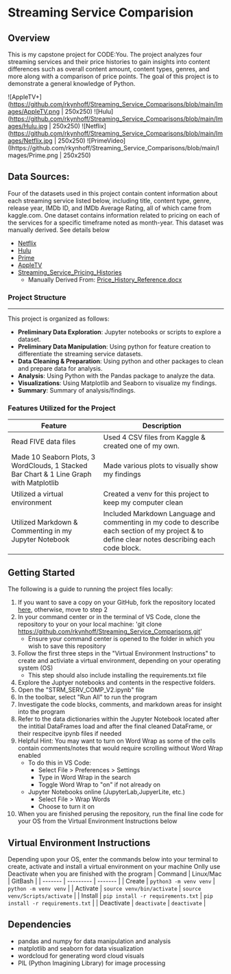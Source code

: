 # **Streaming Service Comparision**

## Overview
This is my capstone project for CODE:You. The project analyzes four streaming services and their price histories to gain insights into content differences such as overall content amount, content types, genres, and more along with a comparison of price points. The goal of this project is to demonstrate a general knowledge of Python. 

![AppleTV+](https://github.com/rkynhoff/Streaming_Service_Comparisons/blob/main/Images/AppleTV.png | 250x250) ![Hulu](https://github.com/rkynhoff/Streaming_Service_Comparisons/blob/main/Images/Hulu.jpg | 250x250) ![Netflix](https://github.com/rkynhoff/Streaming_Service_Comparisons/blob/main/Images/Netflix.jpg | 250x250) ![PrimeVideo](Ihttps://github.com/rkynhoff/Streaming_Service_Comparisons/blob/main/Images/Prime.png | 250x250)

## Data Sources:
Four of the datasets used in this project contain content information about each streaming service listed below, including title, content type, genre, release year, IMDb ID, and IMDb Average Rating, all of which came from kaggle.com. One dataset contains information related to pricing on each of the services for a specific timeframe noted as month-year. This dataset was manually derived. See details below 

- [Netflix](https://www.kaggle.com/datasets/octopusteam/full-netflix-dataset)<br>
- [Hulu](https://www.kaggle.com/datasets/octopusteam/full-hulu-dataset)<br>
- [Prime](https://www.kaggle.com/datasets/octopusteam/full-amazon-prime-dataset/data)<br>
- [AppleTV](https://www.kaggle.com/datasets/octopusteam/full-apple-tv-dataset)<br>
- [Streaming_Service_Pricing_Histories](https://github.com/rkynhoff/Streaming_Service_Comparisons/blob/main/Data/Streaming_Services_Pricing_Histories.csv)<br>
    - Manually Derived From: [Price_History_Reference.docx](https://github.com/rkynhoff/Streaming_Service_Comparisons/blob/main/Pricing_History_Reference.docx)

### Project Structure
---
This project is organized as follows:
- **Preliminary Data Exploration**: Jupyter notebooks or scripts to explore a dataset.
- **Preliminary Data Manipulation**: Using python for feature creation to differentiate the streaming service datasets. 
- **Data Cleaning & Preparation**: Using python and other packages to clean and prepare data for analysis. 
- **Analysis**: Using Python with the Pandas package to analyze the data. 
- **Visualizations**: Using Matplotlib and Seaborn to visualize my findings.
- **Summary**: Summary of analysis/findings. 

### Features Utilized for the Project
| Feature        | Description                           |
|----------------|---------------------------------------|
| Read FIVE data files| Used 4 CSV files from Kaggle & created one of my own. |
| Made 10 Seaborn Plots, 3 WordClouds, 1 Stacked Bar Chart & 1 Line Graph with Matplotlib| Made various plots to visually show my findings |
| Utilized a virtual environment | Created a venv for this project to keep my computer clean |
| Utilized Markdown & Commenting in my Jupyter Notebook | Included Markdown Language and commenting in my code to describe each section of my project & to define clear notes describing each code block. 

## **Getting Started**
The following is a guide to running the project files locally: 
1. If you want to save a copy on your GitHub, fork the repository located [here](https://github.com/rkynhoff/Streaming_Service_Comparisons.git), otherwise, move to step 2
2. In your command center or in the terminal of VS Code, clone the repository to your on your local machine: 'git clone https://github.com/rkynhoff/Streaming_Service_Comparisons.git'
    - Ensure your command center is opened to the folder in which you wish to save this repository
3. Follow the first three steps in the "Virtual Environment Instructions" to create and activiate a virtual environment, depending on your operating system (OS)
    - This step should also include installing the requirements.txt file
4. Explore the Juptyer notebooks and contents in the respective folders. 
5. Open the "STRM_SERV_COMP_V2.ipynb" file
6. In the toolbar, select "Run All" to run the program
7. Investigate the code blocks, comments, and markdown areas for insight into the program
8. Refer to the data dictionaries within the Jupyter Notebook located after the intitial DataFrames load and after the final cleaned DataFrame, or their respecitve ipynb files if needed
9. Helpful Hint: You may want to turn on Word Wrap as some of the cells contain comments/notes that would require scrolling without Word Wrap enabled
    - To do this in VS Code:
        - Select File > Preferences > Settings
        - Type in Word Wrap in the search
        - Toggle Word Wrap to "on" if not already on
    - Jupyter Notebooks online (JupyterLab,JupyerLite, etc.)
        - Select File > Wrap Words
        - Choose to turn it on
10. When you are finished perusing the repository, run the final line code for your OS from the Virtual Environment Instructions below

## Virtual Environment Instructions
Depending upon your OS, enter the commands below into your terminal to create, activate and install a virtual environment on your machine
Onlly use Deactivate when you are finished with the program
| Command | Linux/Mac | GitBash |
| ------- | --------- | ------- |
| Create | `python3 -m venv venv` | `python -m venv venv` |
| Activate | `source venv/bin/activate` | `source venv/Scripts/activate` |
| Install | `pip install -r requirements.txt` | `pip install -r requirements.txt` |
| Deactivate | `deactivate` | `deactivate` |

## **Dependencies**
- pandas and numpy for data manipulation and analysis
- matplotlib and seaborn for data visualization
- wordcloud for generating word cloud visuals
- PIL (Python Imagining Library) for image processing 